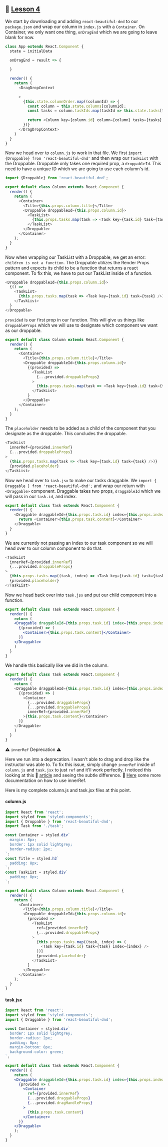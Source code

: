 ## :movie_camera: [Lesson 4](https://egghead.io/lessons/react-reorder-a-list-with-react-beautiful-dnd)

We start by downloading and adding `react-beautiful-dnd` to our `package.json` and wrap our column in `index.js` with a `Container`.
On Container, we only want one thing, `onDragEnd` which we are going to leave blank for now. 

```js
class App extends React.Component {
  state = initialData

  onDragEnd = result => {
    
  }

  render() {
    return (
      <DragDropContext

      >
        {this.state.columnOrder.map((columnId) => {
          const column = this.state.columns[columnId];
          const tasks = column.taskIds.map(taskId => this.state.tasks[taskId]);
          
          return <Column key={column.id} column={column} tasks={tasks} />;
        })}
      </DragDropContext>
    )
  }
}
```

Now we head over to `column.js` to work in that file. We first `import {Droppable} from 'react-beautiful-dnd'` and then wrap our `TaskList` with the Droppable. Droppable only takes one required prop, a `droppableId`. This need to have a unique ID which we are going to use each column's id. 

```js
import {Droppable} from 'react-beautiful-dnd';

export default class Column extends React.Component {
  render() {
    return (
      <Container>
        <Title>{this.props.column.title}</Title>
        <Droppable droppableId={this.props.column.id}>
          <TaskList>
            {this.props.tasks.map(task => <Task key={task.id} task={task} />)}
          </TaskList>
        </Droppable>
      </Container>
    );
  }
}
```

Now when wrapping our TaskList with a Droppable, we get an error: `children is not a function`. The Droppable utilizes the Render Props pattern and expects its child to be a function that returns a react component. To fix this, we have to put our TaskList inside of a function. 

```js
<Droppable droppableId={this.props.column.id}>
  {() => 
    <TaskList>
      {this.props.tasks.map(task => <Task key={task.id} task={task} />)}
    </TaskList>
  }
</Droppable>
```

`provided` is our first prop in our function. This will give us things like `droppableProps` which we will use to designate which component we want as our droppable.  

```js
export default class Column extends React.Component {
  render() {
    return (
      <Container>
        <Title>{this.props.column.title}</Title>
        <Droppable droppableId={this.props.column.id}>
          {(provided) => 
            <TaskList
              {...provided.droppableProps}
            >
              {this.props.tasks.map(task => <Task key={task.id} task={task} />)}
            </TaskList>
          }
        </Droppable>
      </Container>
    );
  }
}
```

The `placeholder` needs to be added as a child of the component that you designate as the droppable. This concludes the droppable. 

```js
<TaskList
  innerRef={provided.innerRef}
  {...provided.droppableProps}
>
  {this.props.tasks.map(task => <Task key={task.id} task={task} />)}
  {provided.placeholder}
</TaskList>
```

Now we head over to `task.jsx` to make our tasks draggable. We `import { Draggable } from 'react-beautiful-dnd';` and wrap our return with `<Draggable>` component. Draggable takes two props, `draggableId` which we will pass in our `task.id`, and index. 

```js
export default class Task extends React.Component {
  render() {
    <Draggable draggableId={this.props.task.id} index={this.props.index}>
      return <Container>{this.props.task.content}</Container>
    </Draggable>
  }
}
```

We are currently not passing an index to our task component so we will head over to our column component to do that. 

```js
<TaskList
  innerRef={provided.innerRef}
  {...provided.droppableProps}
>
  {this.props.tasks.map((task, index) => <Task key={task.id} task={task} index={index}/>)}
  {provided.placeholder}
</TaskList>
```

Now we head back over into `task.jsx` and put our child component into a function. 

```jsx
export default class Task extends React.Component {
  render() {
    return (
    <Draggable draggableId={this.props.task.id} index={this.props.index}>
      {(provided) => (
        <Container>{this.props.task.content}</Container>
      )}
    </Draggable>
    )
  }
}
```

We handle this basically like we did in the column. 

```js
export default class Task extends React.Component {
  render() {
    return (
    <Draggable draggableId={this.props.task.id} index={this.props.index}>
      {(provided) => (
        <Container
          {...provided.draggableProps}
          {...provided.draggableProps}
          innerRef={provided.innerRef}
        >{this.props.task.content}</Container>
      )}
    </Draggable>
    )
  }
}
```

:warning: `innerRef` Deprecation :warning: 

Here we run into a deprecation. I wasn't able to drag and drop like the instructor was able to. To fix this issue, simply change `innerRef` inside of `column.js` and `task.jsx` to just `ref` and it'll work perfectly. I noticed this looking at this :thinking: [article](https://medium.com/@reireynoso/drag-ndrop-with-react-beautiful-dnd-73014e5937f2) and seeing the subtle difference. :thinking: [Here](https://github.com/atlassian/react-beautiful-dnd/blob/master/docs/guides/using-inner-ref.md) some more documentation on how to use innerRef. 


Here is my complete column.js and task.jsx files at this point. 
#### column.js
```js
import React from 'react';
import styled from 'styled-components';
import { Droppable } from 'react-beautiful-dnd';
import Task from './task';

const Container = styled.div`
  margin: 8px;
  border: 1px solid lightgrey;
  border-radius: 2px;
`;
const Title = styled.h3`
  padding: 8px;
`;
const TaskList = styled.div`
  padding: 8px;
`;

export default class Column extends React.Component {
  render() {
    return (
      <Container>
        <Title>{this.props.column.title}</Title>
        <Droppable droppableId={this.props.column.id}>
          {provided => 
            <TaskList
              ref={provided.innerRef}
              {...provided.droppableProps}
            >
              {this.props.tasks.map((task, index) => (
                <Task key={task.id} task={task} index={index} />
              ))}
              {provided.placeholder}
            </TaskList>
          }
        </Droppable>
      </Container>
    );
  }
}
```

#### task.jsx
```jsx
import React from 'react';
import styled from 'styled-components';
import { Draggable } from 'react-beautiful-dnd';

const Container = styled.div`
  border: 1px solid lightgrey;
  border-radius: 2px;
  padding: 8px;
  margin-bottom: 8px;
  background-color: green;
`;

export default class Task extends React.Component {
  render() {
    return (
    <Draggable draggableId={this.props.task.id} index={this.props.index}>
      {provided => (
        <Container
          ref={provided.innerRef}
          {...provided.draggableProps}
          {...provided.dragHandleProps}
        >
          {this.props.task.content}
        </Container>
      )}
    </Draggable>
    );
  }
}
```

